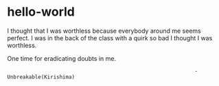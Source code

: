 # hello-world
I thought that I was worthless because everybody around me seems perfect.
I was in the back of the class with a quirk so bad I thought I was worthless.

One time for eradicating doubts in me.

                                                                 - Unbreakable(Kirishima)
                      


